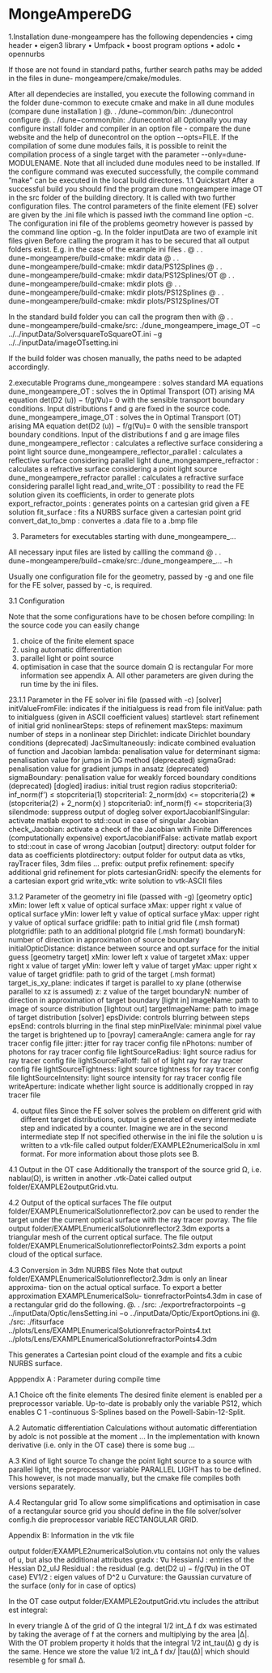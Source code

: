 # MongeAmpereDG

1.Installation
dune-mongeampere has the following dependencies
• cimg header
• eigen3 library
• Umfpack
• boost program options
• adolc
• opennurbs

If those are not found in standard paths, further search paths may be added in the files in dune-
mongeampere/cmake/modules.

After all dependecies are installed, you execute the following command in the folder dune-common
to execute cmake and make in all dune modules (compare dune installation )
@. . /dune−common/bin: ./dunecontrol configure
@. . /dune−common/bin: ./dunecontrol all
Optionally you may configure install folder and compiler in an option file - compare the dune
website and the help of dunecontrol on the option --opts=FILE. If the compilation of some dune
modules fails, it is possible to reinit the compilation process of a single target with the parameter
--only=dune-MODULENAME. Note that all included dune modules need to be installed. If the
configure command was executed successfully, the compile command ”make” can be executed in
the local build directores.
1.1 Quickstart
After a successful build you should find the program dune mongeampere image OT in the src folder
of the building directory. It is called with two further configuration files. The control parameters
of the finite element (FE) solver are given by the .ini file which is passed iwth the command line
option -c. The configuration ini file of the problems geometry however is passed by the command
line option -g. In the folder inputData are two of example init files given
Before calling the program it has to be secured that all output folders exist. E.g. in the case of
the example ini files .
@ . . dune−mongeampere/build-cmake: mkdir data
@ . . dune−mongeampere/build-cmake: mkdir data/PS12Splines
@ . . dune−mongeampere/build-cmake: mkdir data/PS12Splines/OT
@ . . dune−mongeampere/build-cmake: mkdir plots
@ . . dune−mongeampere/build-cmake: mkdir plots/PS12Splines
@ . . dune−mongeampere/build-cmake: mkdir plots/PS12Splines/OT

In the standard build folder you can call the program then with
@ . . dune−mongeampere/build-cmake/src: ./dune_mongeampere_image_OT
−c ../../inputData/SolversquareToSquareOT.ini −g ../../inputData/imageOTsetting.ini

If the build folder was chosen manually, the paths need to be adapted accordingly.

2.executable Programs
dune_mongeampere : solves standard MA equations
dune_mongeampere_OT : solves the in Optimal Transport (OT) arising MA equation det(D2 (u)) − f/g(∇u)= 0 with the sensible transport boundary conditions. Input distributions f and g are fixed in the source code.
dune_mongeampere_image_OT : solves the in Optimal Transport (OT) arising MA equation det(D2 (u)) − f/g(∇u)= 0 with the sensible transport boundary conditions. Input of the distributions f and g are image files
dune_mongeampere_reflector : calculates a reflective surface considering a point light source
dune_mongeampere_reflector_parallel : calculates a reflective surface considering parallel light
dune_mongeampere_refractor : calculates a refractive surface considering a point light source
dune_mongeampere_refractor parallel : calculates a refractive surface considering parallel light
read_and_write_OT : possibility to read the FE solution given its coefficients, in order to generate plots
export_refractor_points : generates points on a cartesian grid given a FE solution
fit_surface : fits a NURBS surface given a cartesian point grid
convert_dat_to_bmp : convertes a .data file to a .bmp file

3. Parameters for executables starting with dune_mongeampere_...

All necessary input files are listed by callling the command
@ . . dune−mongeampere/build−cmake/src:./dune_mongeampere_... −h

Usually one configuration file for the geometry, passed by -g and one file for the FE solver, passed by -c, is required.

3.1 Configuration

Note that the some configurations have to be chosen before compiling: In the source code you can easily change
1. choice of the finite element space
2. using automatic differentiation
3. parallel light or point source
4. optimisation in case that the source domain Ω is rectangular
For more information see appendix A. All other parameters are given during the run time by the
ini files.

23.1.1
Parameter in the FE solver ini file (passed with -c)
[solver]
initValueFromFile: indicates if the initialguess is read from file
initValue: path to initialguess (given in ASCII coefficient values)
startlevel: start refinement of initial grid
nonlinearSteps: steps of refinement
maxSteps: maximum number of steps in a nonlinear step
Dirichlet: indicate Dirichlet boundary conditions (deprecated)
JacSimultaneously: indicate combined evaluation of function and Jacobian
lambda: penalisation value for determinant
sigma: penalisation value for jumps in DG method (deprecated)
sigmaGrad: penalisation value for gradient jumps in ansatz (deprecated)
sigmaBoundary: penalisation value for weakly forced boundary conditions (deprecated)
[dogled]
iradius: initial trust region radius
stopcriteria0: inf_norm(f') ≤ stopcriteria(1)
stopcriteria1: 2_norm(dx) <= stopcriteria(2) ∗ (stopcriteria(2) + 2_norm(x) )
stopcriteria0: inf_norm(f) <= stopcriteria(3)
silendmode: suppress output of dogleg solver
exportJacobianIfSingular: activate matlab export to std::cout in case of singular Jacobian
check_Jacobian: activate a check of the Jacobian with Finite Differences (computationally expensive)
exportJacobianifFalse: activate matlab export to std::cout in case of wrong Jacobian
[output]
directory: output folder for data as coefficients
plotdirectory: output folder for output data as vtks, rayTracer files, 3dm files ...
prefix: output prefix
refinement: specify additional grid refinement for plots
cartesianGridN: specify the elements for a cartesian export grid
write_vtk: write solution to vtk-ASCII files

3.1.2 Parameter of the geometry ini file (passed with -g)
[geometry optic]
xMin: lower left x value of optical surface
xMax: upper right x value of optical surface
yMin: lower left y value of optical surface
yMax: upper right y value of optical surface
gridfile: path to initial grid file (.msh format)
plotgridfile: path to an additional plotgrid file (.msh format)
boundaryN: number of direction in approximation of source boundary
initialOpticDistance: distance between source and opt.surface for the initial guess
[geometry target]
xMin: lower left x value of targetet
xMax: upper right x value of target
yMin: lower left y value of target
yMax: upper right x value of target
gridfile: path to grid of the target (.msh format)
target_is_xy_plane: indicates if target is parallel to xy plane (otherwise parallel to xz is assumed)
z: z value of the target
boundaryN: number of direction in approximation of target boundary
[light in]
imageName: path to image of source distribution
[lightout out]
targetImageName: path to image of target distribution
[solver]
epsDivide: controls blurring between steps
epsEnd: controls blurring in the final step
minPixelVale: mininmal pixel value the target is brightened up to
[povray]
cameraAngle: camera angle for ray tracer config file
jitter: jitter for ray tracer config file
nPhotons: number of photons for ray tracer config file
lightSourceRadius: light source radius for ray tracer config file
lightSourceFalloff: fall of of light ray for ray tracer config file
lightSourceTightness: light source tightness for ray tracer config file
lightSourceIntensity: light source intensity for ray tracer config file
writeAperture: indicate whether light source is additionally cropped in ray tracer file 

4. output files
Since the FE solver solves the problem on different grid with different target distributions, output is generated of every intermediate step and indicated by a counter. Imagine we are in the second intermediate step
If not specified otherwise in the ini file the solution u is written to a vtk-file called output folder/EXAMPLE2numericalSolu
in xml format. For more information about those plots see B.

4.1 Output in the OT case
Additionally the transport of the source grid Ω, i.e. nablau(Ω), is written in another .vtk-Datei
called output folder/EXAMPLE2outputGrid.vtu.

4.2 Output of the optical surfaces
The file output folder/EXAMPLEnumericalSolutionreflector2.pov can be used to render the target under the current optical surface with the ray tracer povray.
The file output folder/EXAMPLEnumericalSolutionreflector2.3dm exports a triangular mesh of the current optical surface.
The file output folder/EXAMPLEnumericalSolutionreflectorPoints2.3dm exports a point cloud of the optical surface.

4.3 Conversion in 3dm NURBS files
Note that output folder/EXAMPLEnumericalSolutionreflector2.3dm is only an linear approxima-
tion on the actual optical surface. To export a better approximation EXAMPLEnumericalSolu-
tionrefractorPoints4.3dm in case of a rectangular grid do the following.
@. . /src: ./exportrefractorpoints −g ../inputData/Optic/lensSetting.ini −o ../inputData/Optic/ExportOptions.ini
@. ./src: ./fitsurface ../plots/Lens/EXAMPLEnumericalSolutionrefractorPoints4.txt ../plots/Lens/EXAMPLEnumericalSolutionrefractorPoints4.3dm

This generates a Cartesian point cloud of the example and fits a cubic NURBS surface.

Apppendix A : Parameter during compile time

A.1 Choice oft the finite elements
The desired finite element is enabled per a preprocessor variable. Up-to-date is probably only the variable PS12, which enables C 1 -continuous S-Splines based on the Powell-Sabin-12-Split.

A.2 Automatic differentiation
Calculations without automatic differentiation by adolc is not possible at the moment ... In the implementation with known derivative (i.e. only in the OT case) there is some bug ...

A.3 Kind of light source
To change the point light source to a source with parallel light, the preprocessor variable PARALLEL LIGHT has to be defined. This however, is not made manually, but the cmake file compiles both versions separately.

A.4 Rectangular grid
To allow some simplifications and optimisation in case of a rectangular source grid you should define in the file solver/solver config.h die preprocessor variable RECTANGULAR GRID.

Appendix B:  Information in the vtk file

output folder/EXAMPLE2numericalSolution.vtu contains not only the values of u, but also the additional attributes
gradx : ∇u
HessianIJ : entries of the Hessian D2_uIJ
Residual : the residual (e.g. det(D2 u) − f/g(∇u) in the OT case)
EV1/2 : eigen values of D^2 u
Curvature: the Gaussian curvature of the surface (only for in case of optics)

In the OT case output folder/EXAMPLE2outputGrid.vtu includes the attribut est integral:

In every triangle ∆ of the grid of Ω the integral 1/2 int_∆ f dx was estimated by taking the average of f at the corners and multiplying by the area |∆|. 
With the OT problem property it holds that the integral 1/2 int_tau(∆) g dy is the same. Hence we store the value 1/2 int_∆ f dx/ |tau(∆)| which
should resemble g for small ∆.
